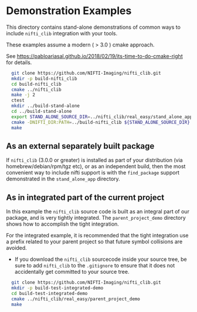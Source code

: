 # Demonstration Examples

This directory contains stand-alone demonstrations of common ways to
include `nifti_clib` integration with your tools.

These examples assume a modern ( > 3.0 ) cmake approach.

See https://pabloariasal.github.io/2018/02/19/its-time-to-do-cmake-right for details.

```bash
  git clone https://github.com/NIFTI-Imaging/nifti_clib.git
  mkdir -p build-nifti_clib
  cd build-nifti_clib
  cmake ../nifti_clib
  make -j 2
  ctest
  mkdir ../build-stand-alone
  cd ../build-stand-alone
  export STAND_ALONE_SOURCE_DIR=../nifti_clib/real_easy/stand_alone_app
  cmake -DNIFTI_DIR:PATH=../build-nifti_clib ${STAND_ALONE_SOURCE_DIR}
  make

```

## As an external separately built package

If `nifti_clib` (3.0.0 or greater) is installed as
part of your distribution (via homebrew/debian/rpm/tgz etc),
or as an independent build, then the most convenient way
to include nifti support is with the `find_package` support demonstrated
in the `stand_alone_app` directory.

## As in integrated part of the current project

In this example the `nifti_clib` source code is built as an
integral part of our package, and is very tightly integrated.
The `parent_project_demo` directory shows how to accomplish
the tight integration.

For the integrated example, it is recommended that the tight
integration use a prefix related to your parent project so that
future symbol collisions are avoided.

-  If you download the `nifti_clib` sourcecode inside your source tree,
   be sure to add `nifti_clib` to the `.gitignore` to ensure that it does
   not accidentally get committed to your source tree.

```bash
  git clone https://github.com/NIFTI-Imaging/nifti_clib.git
  mkdir -p build-test-integrated-demo
  cd build-test-integrated-demo
  cmake ../nifti_clib/real_easy/parent_project_demo
  make
```

